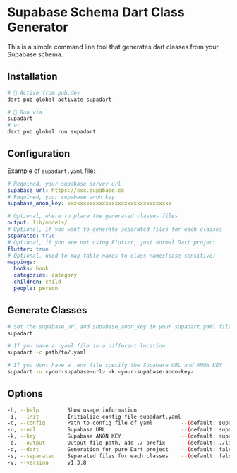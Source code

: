 # Supabase Schema Dart Class Generator

This is a simple command line tool that generates dart classes from your Supabase schema.

## Installation

```bash
# 🎯 Active from pub.dev
dart pub global activate supadart
```

```bash
# 🚀 Run via
supadart
# or
dart pub global run supadart
```

## Configuration

Example of `supadart.yaml` file:

```yaml
# Required, your supabase server url
supabase_url: https://xxx.supabase.co
# Required, your supabase anon key
supabase_anon_key: xxxxxxxxxxxxxxxxxxxxxxxxxxxxxxxxx

# Optional, where to place the generated classes files
output: lib/models/
# Optional, if you want to generate separated files for each classes
separated: true
# Optional, if you are not using Flutter, just normal Dart project
flutter: true
# Optional, used to map table names to class names(case-sensitive)
mappings:
  books: book
  categories: category
  children: child
  people: person
```

## Generate Classes

```bash
# Set the supabase_url and supabase_anon_key in your supadart.yaml file
supadart

# If you have a .yaml file in a different location
supadart -c path/to/.yaml

# If you dont have a .env file specify the Supabase URL and ANON KEY
supadart -u <your-supabase-url> -k <your-supabase-anon-key>

```

## Options

```bash
-h, --help         Show usage information
-i, --init         Initialize config file supadart.yaml
-c, --config       Path to config file of yaml         --(default: supadart.yaml)
-u, --url          Supabase URL                        --(default: supadart.yaml supabase_url)
-k, --key          Supabase ANON KEY                   --(default: supadart.yaml supabase_anon_key)
-o, --output       Output file path, add ./ prefix     --(default: ./lib/generated_classes.dart or ./lib/models/ if --separated is enabled
-d, --dart         Generation for pure Dart project    --(default: false)
-s, --separated    Separated files for each classes    --(default: false)
-v, --version      v1.3.8
```
